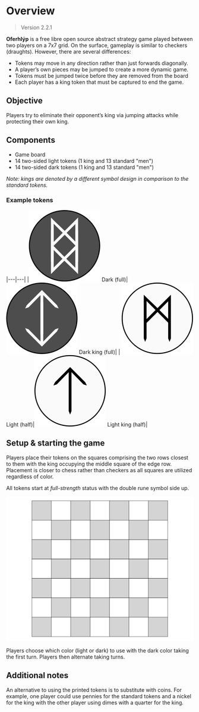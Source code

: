 # Overview

> Version 2.2.1

**Oferhlýp** is a free libre open source abstract strategy game played between two players on a 7x7 grid. On the surface, gameplay is similar to checkers (draughts). However, there are several differences:

- Tokens may move in any direction rather than just forwards diagonally.
- A player’s own pieces may be jumped to create a more dynamic game.
- Tokens must be jumped twice before they are removed from the board
- Each player has a king token that must be captured to end the game.

## Objective

Players try to eliminate their opponent’s king via jumping attacks while protecting their own king.

## Components

- Game board
- 14 two-sided light tokens (1 king and 13 standard "men")
- 14 two-sided dark tokens (1 king and 13 standard "men")

*Note: kings are denoted by a different symbol design in comparison to the standard tokens.*

### Example tokens

|---|---|
|![Da   rk standard (full-strength)](../images/token-dark-full.svg) Dark (full)|![Dark king (full-strength)](../images/token-dark-king-full.svg) Dark king (full)|
| ![Light standard (half-strength)](../images/token-light-half.svg) Light (half)|![Light king (half-strength)](../images/token-light-king-half.svg) Light king (half)|


## Setup & starting the game

Players place their tokens on the squares comprising the two rows closest to them with the king occupying the middle square of the edge row. Placement is closer to chess rather than checkers as all squares are utilized regardless of color.

All tokens start at *full-strength* status with the double rune symbol side up.

![Initial setup](../images/setup_image.svg)

Players choose which color (light or dark) to use with the dark color taking the first turn. Players then alternate taking turns.

## Additional notes

An alternative to using the printed tokens is to substitute with coins. For example, one player could use pennies for the standard tokens and a nickel for the king with the other player using dimes with a quarter for the king.